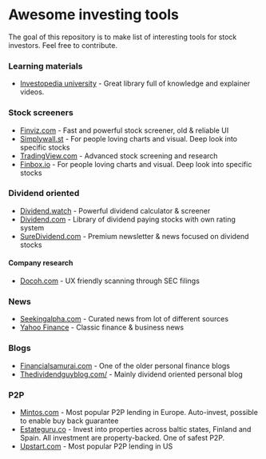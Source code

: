 # Awesome investing tools

The goal of this repository is to make list of interesting tools for stock investors.
Feel free to contribute.

### Learning materials
- [Investopedia university](https://www.investopedia.com/university/) - Great library full of knowledge and explainer videos.

### Stock screeners
- [Finviz.com](https://finviz.com/) - Fast and powerful stock screener, old & reliable UI
- [Simplywall.st](https://simplywall.st/) - For people loving charts and visual. Deep look into specific stocks
- [TradingView.com](https://www.tradingview.com/screener/) - Advanced stock screening and research
- [Finbox.io](https://finbox.io/) - For people loving charts and visual. Deep look into specific stocks

### Dividend oriented
- [Dividend.watch](https://dividend.watch/) - Powerful dividend calculator & screener
- [Dividend.com](https://www.dividend.com/) - Library of dividend paying stocks with own rating system
- [SureDividend.com](https://www.suredividend.com/) - Premium newsletter & news focused on dividend stocks

#### Company research
- [Docoh.com](https://docoh.com/) - UX friendly scanning through SEC filings

### News
- [Seekingalpha.com](https://seekingalpha.com/) - Curated news from lot of different sources
- [Yahoo Finance](https://finance.yahoo.com/) - Classic finance & business news

### Blogs
- [Financialsamurai.com](https://www.financialsamurai.com/) - One of the older personal finance blogs
- [Thedividendguyblog.com/](https://www.thedividendguyblog.com/) - Mainly dividend oriented personal blog

### P2P
- [Mintos.com](https://www.mintos.com/en/l/ref/J0TXFI) - Most popular P2P lending in Europe. Auto-invest, possible to enable buy back guarantee
- [Estateguru.co](https://estateguru.co/en/investor-referral/?switch=en&userPromotionCode=EGU69303) - Invest into properties across baltic states, Finland and Spain. All investment are property-backed. One of safest P2P.
- [Upstart.com](https://www.upstart.com/invest/) - Most popular P2P lending in US

